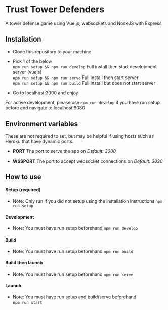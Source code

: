 
# Trust Tower Defenders
A tower defense game using Vue.js, websockets and NodeJS with Express

## Installation
- Clone this repository to your machine

- Pick 1 of the below  
`npm run setup && npm run develop` Full install then start development server (vuejs)  
`npm run setup && npm run serve` Full install then start server  
`npm run setup && npm run build` Full install but does not start server  

- Go to localhost:3000 and enjoy

For active development, please use `npm run develop` if you have run setup before and navigate to localhost:8080

## Environment variables
These are not required to set, but may be helpful if using hosts such as Heroku that have dynamic ports.
- **PORT**
The port to serve the app on
*Default: 3000*

- **WSSPORT**
The port to accept websocket connections on
*Default: 3030*

## How to use

#### Setup (required)
- Note: Only run if you did not setup using the installation instructions
`npm run setup`

#### Development
- Note: You must have run setup beforehand
`npm run develop`

#### Build
- Note: You must have run setup beforehand
`npm run build`

#### Build then launch
-   Note: You must have run setup beforehand
`npm run serve`  

#### Launch
- Note: You must have run setup and build/serve beforehand  
`npm run start`  